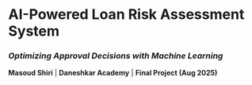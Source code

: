 # **AI-Powered Loan Risk Assessment System**  
### *Optimizing Approval Decisions with Machine Learning*  
**Masoud Shiri** | **Daneshkar Academy** | **Final Project (Aug 2025)**  